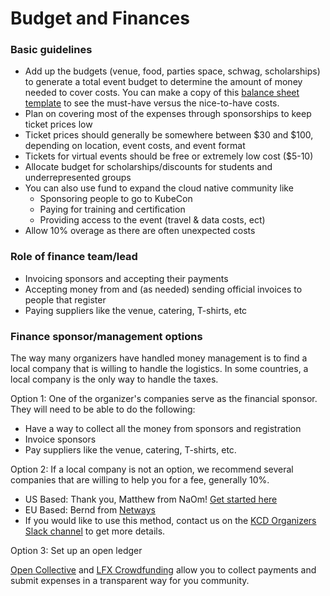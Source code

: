 # Budget and Finances


### Basic guidelines

* Add up the budgets (venue, food, parties space, schwag, scholarships) to generate a total event budget to determine the amount of money needed to cover costs. You can make a copy of this [balance sheet template](https://docs.google.com/spreadsheets/d/1IwSq63Pcl2KuaZpVzgZgeQVeUPCgaRfnw3uwBx32ix4/edit?gid=1982813383#gid=1982813383) to see the must-have versus the nice-to-have costs.
* Plan on covering most of the expenses through sponsorships to keep ticket prices low
* Ticket prices should generally be somewhere between $30 and $100, depending on location, event costs, and event format
* Tickets for virtual events should be free or extremely low cost ($5-10)
* Allocate budget for scholarships/discounts for students and underrepresented groups
* You can also use fund to expand the cloud native community like 
  * Sponsoring people to go to KubeCon
  * Paying for training and certification
  * Providing access to the event (travel & data costs, ect)
* Allow 10% overage as there are often unexpected costs

### Role of finance team/lead

* Invoicing sponsors and accepting their payments
* Accepting money from and (as needed) sending official invoices to people that register
* Paying suppliers like the venue, catering, T-shirts, etc

### Finance sponsor/management options
The way many  organizers have handled money management is to find a local company that is willing to handle the logistics. In some countries, a local company is the only way to handle the taxes.

Option 1: One of the organizer's companies serve as the financial sponsor. They will need to be able to do the following:

* Have a way to collect all the money from sponsors and registration
* Invoice sponsors 
* Pay suppliers like the venue, catering, T-shirts, etc.

Option 2: If a local company is not an option, we recommend several companies that are willing to help you for a fee, generally 10%. 

* US Based: Thank you, Matthew from NaOm! [Get started here](https://www.naomlab.com/do-you-need-a-fiscal-sponsor/)
* EU Based: Bernd from [Netways](http://www.netways.com)
* If you would like to use this method, contact us on the [KCD Organizers Slack channel](https://cloud-native.slack.com/archives/CN6LBV16G) to get more details.

Option 3: Set up an open ledger

[Open Collective](https://opencollective.com/) and [LFX Crowdfunding](https://crowdfunding.lfx.linuxfoundation.org/#events) allow you to collect payments and submit expenses in a transparent way for you community.


